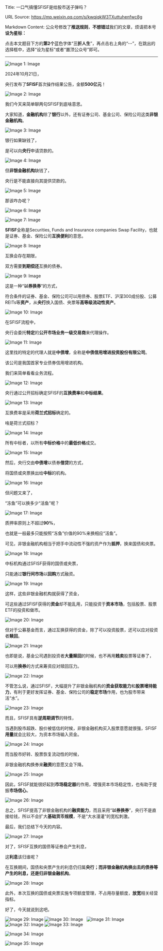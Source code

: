 Title: 一口气搞懂SFISF是给股市送子弹吗？

URL Source: https://mp.weixin.qq.com/s/kwqjqkW3TXuttuhenfwc8g

Markdown Content:
公众号修改了**推送规则**，**不想错过**我们的文章，烦请把本号**设为星标：**

点击本文题目下方的**第2个**蓝色字体“**三折人生**”，再点击右上角的“**···**”，在跳出的选择框中，选择“设为星标”或者“置顶公众号”即可。

* * *

![Image 1: Image](https://mmbiz.qpic.cn/sz_mmbiz_jpg/AZQZ9KUtamvFqjIDibRhXTfajOClJxDK4ooorUmHxpaiaJSzO6tJteDCuFqibYNq5IceU6iclorZgvHQqnO3fyjOPg/640?wx_fmt=jpeg&from=appmsg&tp=webp&wxfrom=5&wx_lazy=1&wx_co=1)

2024年10月21日，

央行发布了**SFISF**首次操作结果公告，金额**500亿元**！

![Image 2: Image](https://mmbiz.qpic.cn/sz_mmbiz_jpg/AZQZ9KUtamu1maBxPdchmIk8tIgM41PLpbfz2ur2A03uA2dQsfCvYDdzPmugn7wlx8OJqK41XOcqxxyhLicsICA/640?wx_fmt=jpeg&from=appmsg&tp=webp&wxfrom=5&wx_lazy=1&wx_co=1)

我们今天来简单聊两句SFISF到底啥意思。

大家知道，**金融机构**除了**银行**以外，还有证券公司、基金公司、保险公司这类**非银金融机构**。

![Image 3: Image](https://mmbiz.qpic.cn/sz_mmbiz_jpg/AZQZ9KUtamu9mnb24UEVLghcN2MibkcLibrWB6vBZ75oF3icKAj7oUVLrMibyE0UsPLaFjJ0c5O1RdDJKteWibpND7g/640?wx_fmt=jpeg&from=appmsg&tp=webp&wxfrom=5&wx_lazy=1&wx_co=1)

银行如果缺钱了，

是可以向**央行**申请贷款的。

![Image 4: Image](https://mmbiz.qpic.cn/sz_mmbiz_jpg/AZQZ9KUtamu9mnb24UEVLghcN2MibkcLibUJJfXZPaKYDFciaZW9TfbaKb0DWVm8yQSQaV7r0GJ7jeBDlcDQn58Lg/640?wx_fmt=jpeg&from=appmsg&tp=nowebp&wxfrom=5&wx_lazy=1&wx_co=1)

但**非银金融机构**缺钱了，

央行是不能直接向其提供贷款的。  

![Image 5: Image](https://mmbiz.qpic.cn/sz_mmbiz_jpg/AZQZ9KUtamu9mnb24UEVLghcN2MibkcLib8DTaEfG72hpLrYCiaY9H8srauTPGsR0paPe9OrsGPe9VxTE3V3ayUKw/640?wx_fmt=jpeg&from=appmsg&tp=nowebp&wxfrom=5&wx_lazy=1&wx_co=1)

那该咋办呢？

![Image 6: Image](https://mmbiz.qpic.cn/sz_mmbiz_jpg/AZQZ9KUtamu9mnb24UEVLghcN2MibkcLibVfoEy5b01M3ic8HHVNzia0rwn08wUA0182wl2LOWHibBtKbqvv5sJPfrA/640?wx_fmt=jpeg&from=appmsg&tp=nowebp&wxfrom=5&wx_lazy=1&wx_co=1)

![Image 7: Image](https://mmbiz.qpic.cn/sz_mmbiz_jpg/AZQZ9KUtamu9mnb24UEVLghcN2MibkcLibm7QyyOjH95JicmH8zMfm0SicFsibJ4MFms5aQP9fPSxzlE1lJD3yYKDpA/640?wx_fmt=jpeg&from=appmsg&tp=nowebp&wxfrom=5&wx_lazy=1&wx_co=1)

**SFISF**全称是Securities, Funds and Insurance companies Swap Facility，也就是证券、基金、保险公司**互换便利**的意思。

![Image 8: Image](https://mmbiz.qpic.cn/sz_mmbiz_jpg/AZQZ9KUtamu9mnb24UEVLghcN2MibkcLib7Zn2MVSMtlLTTusTFQJahz9V1pxSyj8FQJcPng63d6L2tYWKEA62yg/640?wx_fmt=jpeg&from=appmsg&tp=nowebp&wxfrom=5&wx_lazy=1&wx_co=1)

互换会存在期限，

双方需要**到期偿还**互换的债券。

![Image 9: Image](https://mmbiz.qpic.cn/sz_mmbiz_jpg/AZQZ9KUtamsGDIZAAkhvMUyok0B5no4KwhwvaOeyjvL1DUnBlS47riaxF8xy0bhend0duMlsVibALicSs7eKlOE7g/640?wx_fmt=jpeg&from=appmsg)

这是一种“**以券换券**”的方式，

符合条件的证券、基金、保险公司可以用债券、股票ETF、沪深300成份股、公募REITs等**资产**，从**央行**换入国债、央票等**高等级流动性资产**。

![Image 10: Image](https://mmbiz.qpic.cn/sz_mmbiz_jpg/AZQZ9KUtamuUFyfeR3U2QZtpGFVWSu6Ir3ib1M0Uf6r7YiaVOENAoBYJS2r9Mp5YFuPuMXxL5JNqZBWkHLTHicMbw/640?wx_fmt=jpeg&from=appmsg)

在SFISF流程中，

央行会委托**特定**的**公开市场业务一级交易商**来代理操作。

![Image 11: Image](https://mmbiz.qpic.cn/sz_mmbiz_jpg/AZQZ9KUtamuUFyfeR3U2QZtpGFVWSu6Ilqhc5W5PFr9B4MeR55q0HJCBNQJ0Fxicib4QeCAlJ2w6npNlibQhoIAVQ/640?wx_fmt=jpeg&from=appmsg)

这里找的特定的代理人就是**中债增**，全称是**中债信用增进投资股份有限公司**。

该公司是我国首家专业债券信用增进机构。

我们来简单看看业务流程。

![Image 12: Image](https://mmbiz.qpic.cn/sz_mmbiz_jpg/AZQZ9KUtamsGDIZAAkhvMUyok0B5no4KEzH8c4j0pA67yRWhQ2IXWZOfwWNlAk3iakHXNwDL0MUtwe2eIb6CHUA/640?wx_fmt=jpeg&from=appmsg)

央行通过公开招标确定SFISF的**互换费率**和**中标结果**。  

![Image 13: Image](https://mmbiz.qpic.cn/sz_mmbiz_jpg/AZQZ9KUtamu1maBxPdchmIk8tIgM41PLXzbb20LaCV9sXRvpdC2tYAdlokpeupic8lu5GPdEZFwfibDSOnT2cA6A/640?wx_fmt=jpeg&from=appmsg)

互换费率是采用**荷兰式招标**确定的。

啥是荷兰式招标？

![Image 14: Image](https://mmbiz.qpic.cn/sz_mmbiz_jpg/AZQZ9KUtamsGDIZAAkhvMUyok0B5no4KqBA7sUMIE2boHeeOqO4uDrAr6aGdtHdib04F4okP8WqdibmibxlHriaSrQ/640?wx_fmt=jpeg&from=appmsg)

所有中标者，以所有**中标价格**中的**最低价格**成交。

![Image 15: Image](https://mmbiz.qpic.cn/sz_mmbiz_jpg/AZQZ9KUtamsGDIZAAkhvMUyok0B5no4K9mia8C78n0WZYw8udBpBZ9rEmKevLNbABicb7LwdaTpwXtM8ull0xy3Q/640?wx_fmt=jpeg&from=appmsg)

然后，央行交由**中债增**以债券**借贷**的方式，

将国债或央票换出给**中标**的机构。

![Image 16: Image](https://mmbiz.qpic.cn/sz_mmbiz_jpg/AZQZ9KUtamsGDIZAAkhvMUyok0B5no4Kf6oRwBG9uPAMLHVtBe5ph9eVXIAjooIVy7KvPIn7ufRA8wickFQdhTg/640?wx_fmt=jpeg&from=appmsg)

但问题又来了，

“冻鱼”可以换多少“活鱼”呢？

![Image 17: Image](https://mmbiz.qpic.cn/sz_mmbiz_jpg/AZQZ9KUtamsGDIZAAkhvMUyok0B5no4Kficq8ScOOubNvSGhmgwJrjgK1ohdO2ZMdFAWaicqt5Cicw4l4t5NeodOw/640?wx_fmt=jpeg&from=appmsg)

质押率原则上不超过**90%**，

也就是一般最多只能按照“冻鱼”价值的90%来换相应“活鱼”。

可见，非银金融机构相当于把手中流动性不强的资产作为**抵押**，换来国债和央票。

![Image 18: Image](https://mmbiz.qpic.cn/sz_mmbiz_jpg/AZQZ9KUtamsGDIZAAkhvMUyok0B5no4K6K289xzDNMtAjssX5lbDWZGfAUEOf4Bu9yUBDg0V2qnPFCmf2MpYNA/640?wx_fmt=jpeg&from=appmsg)

中标机构通过SFISF获得的国债或央票，

只能通过**银行间市场**以**回购**方式融资。

![Image 19: Image](https://mmbiz.qpic.cn/sz_mmbiz_jpg/AZQZ9KUtamsGDIZAAkhvMUyok0B5no4K3ZwCIhYcEm5badK8rBnf8gWgfia8aJhzGrbH6icqLAwzJN6Y2cXN6nibg/640?wx_fmt=jpeg&from=appmsg)

这样，这些非银金融机构就获得了资金，

可这些通过SFISF获得的**资金**却不能乱用，只能投资于**资本市场**，包括股票、股票ETF的投资和做市。

![Image 20: Image](https://mmbiz.qpic.cn/sz_mmbiz_jpg/AZQZ9KUtamsGDIZAAkhvMUyok0B5no4KJRGbCcOic4mUtlOHjqguWlJ4ey9iaIWuo0ic5GenhIkdmIp57GcO9mKIg/640?wx_fmt=jpeg&from=appmsg)

但对于公募基金而言，通过互换获得的资金，除了可以投资股票，还可以应对投资者**赎回**。

![Image 21: Image](https://mmbiz.qpic.cn/sz_mmbiz_jpg/AZQZ9KUtamsGDIZAAkhvMUyok0B5no4K32Pt4FNSlFvD12C1QL9wrWiazd9iaKRkJicVRnibLuicooPYwia7hicpDs1Qg/640?wx_fmt=jpeg&from=appmsg)

也即是说，基金公司遇到投资者**大量赎回**的时候，也不再用**贱卖**股票等证券了，

可以用**换券**的方式来筹资应对赎回压力。  

![Image 22: Image](https://mmbiz.qpic.cn/sz_mmbiz_jpg/AZQZ9KUtamsGDIZAAkhvMUyok0B5no4K3mu6CcHlolCgkSpic2icx7dZQaKt8Cf5E9I5PxvZDEktvY7jrUJqiaNvA/640?wx_fmt=jpeg&from=appmsg)

不管怎么说，通过SFISF，大幅提升了非银金融机构的**资金获取能力**和**股票增持能力**，有利于更好发挥证券、基金、保险公司的**稳定市场**作用，也为股市带来活“水”。

![Image 23: Image](https://mmbiz.qpic.cn/sz_mmbiz_jpg/AZQZ9KUtamu1maBxPdchmIk8tIgM41PL3kichdkhnibLKhicwIcHbG7PjQoxfVE1jy0iarWBV6uHGgPf8vysLZcibUw/640?wx_fmt=jpeg&from=appmsg)

而且，SFISF具有**逆周期调节**的特性，

当遇到股市超跌、股价被低估的时候，非银金融机构买入股票意愿就很强，SFISF**用量**就会比较大，为资本市场输入资金。  

![Image 24: Image](https://mmbiz.qpic.cn/sz_mmbiz_jpg/AZQZ9KUtamsGDIZAAkhvMUyok0B5no4KM00awnoSaGgI40jn03KmxTl9II5hdXico8g34CbOicmtE1rtvsGvWHCw/640?wx_fmt=jpeg&from=appmsg)

而当股市好转、股票恢复流动性的时候，

非银金融机构换券来**融资**的意愿又会下降。

![Image 25: Image](https://mmbiz.qpic.cn/sz_mmbiz_jpg/AZQZ9KUtamsGDIZAAkhvMUyok0B5no4KuR6QZ3vuI99vDfwhVbNdXHg77h8LnrdJO9lp6ZASdTnpGFbNXblSHA/640?wx_fmt=jpeg&from=appmsg)

因此，SFISF就能很好起到**市场稳定器**的作用，增强资本市场稳定性，也有助于提振**市场信心**。

![Image 26: Image](https://mmbiz.qpic.cn/sz_mmbiz_jpg/AZQZ9KUtamu1maBxPdchmIk8tIgM41PLia3ole9WicO0yKeE0SRYeJyOEzrZ2HcsYQs1SEicxRGzodJ0uQI6tRxzA/640?wx_fmt=jpeg&from=appmsg)

总之，SFISF提高了非银金融机构的**融资能力**，而且采用“**以券换券**”，央行不是直接给钱，所以不会扩大**基础货币规模**，不是“大水漫灌”的宽松刺激。

最后，我们总结下今天的内容。

![Image 27: Image](https://mmbiz.qpic.cn/sz_mmbiz_jpg/AZQZ9KUtamu1maBxPdchmIk8tIgM41PLnJ2UqZ8NahFENBu7z22JqrGrQlkhNBv7rE4NtATg68GyNNS85jE5Ug/640?wx_fmt=jpeg&from=appmsg)

对了，SFISF互换的国债等证券会产生利息，

这**利息**该归谁呢？

在互换期间，国债和央票产生的利息仍归属**央行；**而非银金融机构换出去的债券等产生的利息，还是归**非银金融机构**。

![Image 28: Image](https://mmbiz.qpic.cn/sz_mmbiz_jpg/AZQZ9KUtamu1maBxPdchmIk8tIgM41PLujjAGUxyK0libxYKIHpDicE9gctVjFOjdDuc7HHXGE4s3pPsfCgSoQDw/640?wx_fmt=jpeg&from=appmsg)

此外，本次互换的国债或央票实施专项额度管理，不占用存量额度，**放宽**相关经营指标。

好了，今天就说到这吧。

![Image 29: Image](https://mmbiz.qpic.cn/mmbiz_gif/AZQZ9KUtams5Z9Z8icI9jAUkQiaCNaJNdjEh8J5ib7OnmflW96rX0jR3qAAJ8GVwSV632BZPEmTWJvrEzgZaIzHsA/640?wx_fmt=gif&wxfrom=5&wx_lazy=1&tp=nowebp) ![Image 30: Image](https://mmbiz.qpic.cn/mmbiz_gif/AZQZ9KUtams5Z9Z8icI9jAUkQiaCNaJNdjEh8J5ib7OnmflW96rX0jR3qAAJ8GVwSV632BZPEmTWJvrEzgZaIzHsA/640?wx_fmt=gif&wxfrom=5&wx_lazy=1&tp=nowebp)   ![Image 31: Image](https://mmbiz.qpic.cn/mmbiz_gif/AZQZ9KUtams5Z9Z8icI9jAUkQiaCNaJNdjEh8J5ib7OnmflW96rX0jR3qAAJ8GVwSV632BZPEmTWJvrEzgZaIzHsA/640?wx_fmt=gif&wxfrom=5&wx_lazy=1&tp=nowebp)  ![Image 32: Image](https://mmbiz.qpic.cn/mmbiz_gif/AZQZ9KUtams5Z9Z8icI9jAUkQiaCNaJNdjEh8J5ib7OnmflW96rX0jR3qAAJ8GVwSV632BZPEmTWJvrEzgZaIzHsA/640?wx_fmt=gif&wxfrom=5&wx_lazy=1&tp=nowebp) ![Image 33: Image](https://mmbiz.qpic.cn/mmbiz_gif/AZQZ9KUtams5Z9Z8icI9jAUkQiaCNaJNdjEh8J5ib7OnmflW96rX0jR3qAAJ8GVwSV632BZPEmTWJvrEzgZaIzHsA/640?wx_fmt=gif&wxfrom=5&wx_lazy=1&tp=nowebp)

![Image 34: Image](https://mmbiz.qpic.cn/sz_mmbiz_jpg/AZQZ9KUtamu1maBxPdchmIk8tIgM41PLT7OT0gJ5YyrXsgibWvPFowxRmdfqyXO7rOIdDM5cJu7NXwvJC5icDM7A/640?wx_fmt=jpeg&from=appmsg)

![Image 35: Image](https://mmbiz.qpic.cn/sz_mmbiz_jpg/AZQZ9KUtamu1maBxPdchmIk8tIgM41PLuSAgjmbvNmL71PdGD6cnJhzETEfBomhegfIRaStncUseXWVkSzTysQ/640?wx_fmt=jpeg&from=appmsg)
